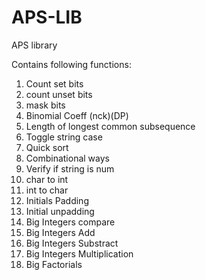 # APS-LIB
APS library

Contains following functions: 
1. Count set bits
2. count unset bits
3. mask bits
4. Binomial Coeff (nck)(DP)
5. Length of longest common subsequence
6. Toggle string case
7. Quick sort
8. Combinational ways
9. Verify if string is num
10. char to int
11. int to char
12. Initials Padding
13. Initial unpadding
14. Big Integers compare
15. Big Integers Add
16. Big Integers Substract
17. Big Integers Multiplication
18. Big Factorials
